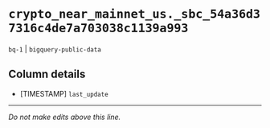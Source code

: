 # `crypto_near_mainnet_us._sbc_54a36d37316c4de7a703038c1139a993`
`bq-1` | `bigquery-public-data`

## Column details
* [TIMESTAMP] `last_update`

-------------------------------------------------------------------------------
*Do not make edits above this line.*
